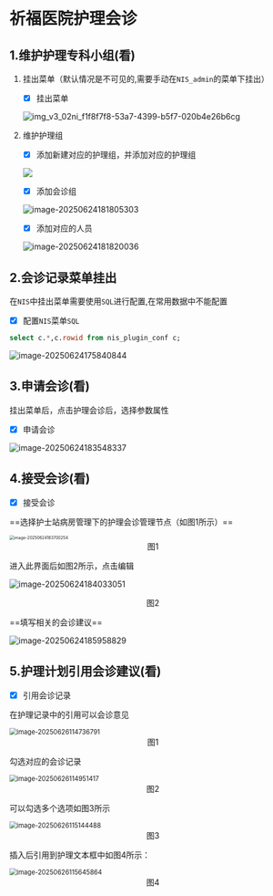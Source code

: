 

# 祈福医院护理会诊

## 1.维护护理专科小组(看)

1. 挂出菜单（默认情况是不可见的,需要手动在`NIS_admin`的菜单下挂出）

   - [x] 挂出菜单

   ![img_v3_02ni_f1f8f7f8-53a7-4399-b5f7-020b4e26b6cg](https://gitee.com/HavertzPlatform/worker-picgo/raw/master/img_v3_02ni_f1f8f7f8-53a7-4399-b5f7-020b4e26b6cg.png)

2. 维护护理组

   - [x] 添加新建对应的护理组，并添加对应的护理组

   ![](https://gitee.com/HavertzPlatform/worker-picgo/raw/master/20250624181242875.png)

   - [x] 添加会诊组

   ![image-20250624181805303](https://gitee.com/HavertzPlatform/worker-picgo/raw/master/image-20250624181805303.png)

   - [x] 添加对应的人员

   ![image-20250624181820036](https://gitee.com/HavertzPlatform/worker-picgo/raw/master/image-20250624181820036.png)

## 2.会诊记录菜单挂出

在`NIS`中挂出菜单需要使用`SQL`进行配置,在常用数据中不能配置

- [x] 配置`NIS`菜单`SQL`

```sql
select c.*,c.rowid from nis_plugin_conf c;
```

![image-20250624175840844](C:\Users\mzsf\AppData\Roaming\Typora\typora-user-images\image-20250624175840844.png)

## 3.申请会诊(看)

挂出菜单后，点击护理会诊后，选择参数属性

- [x] 申请会诊

![image-20250624183548337](https://gitee.com/HavertzPlatform/worker-picgo/raw/master/image-20250624183548337.png)

## 4.接受会诊(看)

- [x] 接受会诊

==选择护士站病房管理下的护理会诊管理节点（如图1所示）==

<img src="https://gitee.com/HavertzPlatform/worker-picgo/raw/master/image-20250624183700254.png" alt="image-20250624183700254" style="zoom:50%;" />

<center>图1</center>

进入此界面后如图2所示，点击编辑

![image-20250624184033051](https://gitee.com/HavertzPlatform/worker-picgo/raw/master/image-20250624184033051.png)

<center>图2</center>

==填写相关的会诊建议==

![image-20250624185958829](https://gitee.com/HavertzPlatform/worker-picgo/raw/master/image-20250624185958829.png)

## 5.护理计划引用会诊建议(看)

- [x] 引用会诊记录

在护理记录中的引用可以会诊意见

<img src="https://gitee.com/HavertzPlatform/worker-picgo/raw/master/image-20250626114736791.png" alt="image-20250626114736791" style="zoom:80%;" />

<center>图1</center>

勾选对应的会诊记录

<img src="https://gitee.com/HavertzPlatform/worker-picgo/raw/master/image-20250626114951417.png" alt="image-20250626114951417" style="zoom:80%;" />

<center>图2</center>

可以勾选多个选项如图3所示

<img src="https://gitee.com/HavertzPlatform/worker-picgo/raw/master/image-20250626115144488.png" alt="image-20250626115144488" style="zoom:80%;" />

<center>图3</center>

插入后引用到护理文本框中如图4所示：

<img src="https://gitee.com/HavertzPlatform/worker-picgo/raw/master/image-20250626115645864.png" alt="image-20250626115645864" style="zoom:80%;" />

<center>图4</center>

